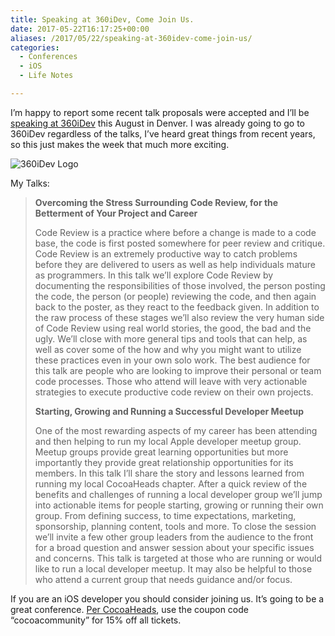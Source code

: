 ```yaml
---
title: Speaking at 360iDev, Come Join Us.
date: 2017-05-22T16:17:25+00:00
aliases: /2017/05/22/speaking-at-360idev-come-join-us/
categories:
  - Conferences
  - iOS
  - Life Notes

---
```

I&#8217;m happy to report some recent talk proposals were accepted and I&#8217;ll be [speaking at 360iDev][1] this August in Denver. I was already going to go to 360iDev regardless of the talks, I&#8217;ve heard great things from recent years, so this just makes the week that much more exciting.

![360iDev Logo][2]

My Talks:

> **Overcoming the Stress Surrounding Code Review, for the Betterment of Your Project and Career**
> 
> Code Review is a practice where before a change is made to a code base, the code is first posted somewhere for peer review and critique. Code Review is an extremely productive way to catch problems before they are delivered to users as well as help individuals mature as programmers. In this talk we’ll explore Code Review by documenting the responsibilities of those involved, the person posting the code, the person (or people) reviewing the code, and then again back to the poster, as they react to the feedback given. In addition to the raw process of these stages we’ll also review the very human side of Code Review using real world stories, the good, the bad and the ugly. We’ll close with more general tips and tools that can help, as well as cover some of the how and why you might want to utilize these practices even in your own solo work. The best audience for this talk are people who are looking to improve their personal or team code processes. Those who attend will leave with very actionable strategies to execute productive code review on their own projects.
> 
> **Starting, Growing and Running a Successful Developer Meetup**
> 
> One of the most rewarding aspects of my career has been attending and then helping to run my local Apple developer meetup group. Meetup groups provide great learning opportunities but more importantly they provide great relationship opportunities for its members. In this talk I’ll share the story and lessons learned from running my local CocoaHeads chapter. After a quick review of the benefits and challenges of running a local developer group we’ll jump into actionable items for people starting, growing or running their own group. From defining success, to time expectations, marketing, sponsorship, planning content, tools and more. To close the session we’ll invite a few other group leaders from the audience to the front for a broad question and answer session about your specific issues and concerns. This talk is targeted at those who are running or would like to run a local developer meetup. It may also be helpful to those who attend a current group that needs guidance and/or focus.

If you are an iOS developer you should consider joining us. It&#8217;s going to be a great conference. [Per CocoaHeads][3], use the coupon code “cocoacommunity” for 15% off all tickets.

 [1]: https://360idev.com/speakers/mike-zornek/
 [2]: http://mikezornek.com/media/images/360iDev.png "360iDev Logo"
 [3]: http://phillycocoa.org/blog/360idev-conference-ticket-winners/